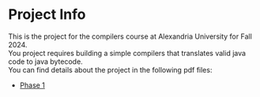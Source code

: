# Project Info
This is the project for the compilers course at Alexandria University for Fall 2024.  
You project requires building a simple compilers that translates valid java code to java bytecode.  
You can find details about the project in the following pdf files:
- [Phase 1](./docs/Phase%201.pdf)

